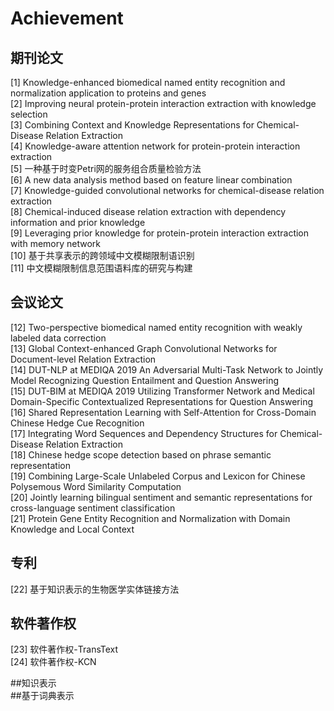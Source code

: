 # Achievement
## 期刊论文
[1] Knowledge-enhanced biomedical named entity recognition and normalization application to proteins and genes  
[2] Improving neural protein-protein interaction extraction with knowledge selection  
[3] Combining Context and Knowledge Representations for Chemical-Disease Relation Extraction  
[4] Knowledge-aware attention network for protein-protein interaction extraction  
[5] 一种基于时变Petri网的服务组合质量检验方法  
[6] A new data analysis method based on feature linear combination  
[7] Knowledge-guided convolutional networks for chemical-disease relation extraction  
[8] Chemical-induced disease relation extraction with dependency information and prior knowledge  
[9] Leveraging prior knowledge for protein-protein interaction extraction with memory network  
[10] 基于共享表示的跨领域中文模糊限制语识别  
[11] 中文模糊限制信息范围语料库的研究与构建  

## 会议论文
[12] Two-perspective biomedical named entity recognition with weakly labeled data correction  
[13] Global Context-enhanced Graph Convolutional Networks for Document-level Relation Extraction  
[14] DUT-NLP at MEDIQA 2019 An Adversarial Multi-Task Network to Jointly Model Recognizing Question Entailment and Question Answering  
[15] DUT-BIM at MEDIQA 2019 Utilizing Transformer Network and Medical Domain-Specific Contextualized Representations for Question Answering  
[16] Shared Representation Learning with Self-Attention for Cross-Domain Chinese Hedge Cue Recognition  
[17] Integrating Word Sequences and Dependency Structures for Chemical-Disease Relation Extraction  
[18] Chinese hedge scope detection based on phrase semantic representation  
[19] Combining Large-Scale Unlabeled Corpus and Lexicon for Chinese Polysemous Word Similarity Computation  
[20] Jointly learning bilingual sentiment and semantic representations for cross-language sentiment classification  
[21] Protein Gene Entity Recognition and Normalization with Domain Knowledge and Local Context  

## 专利
[22] 基于知识表示的生物医学实体链接方法  

## 软件著作权
[23] 软件著作权-TransText  
[24] 软件著作权-KCN

##知识表示  
##基于词典表示
